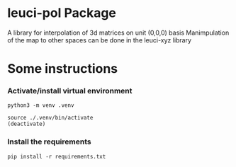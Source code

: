# leuci-pol Package

A library for interpolation of 3d matrices on unit (0,0,0) basis
Manimpulation of the map to other spaces can be done in the leuci-xyz library

# Some instructions
### Activate/install virtual environment
```
python3 -m venv .venv

source ./.venv/bin/activate
(deactivate)
```
### Install the requirements
```
pip install -r requirements.txt
```


